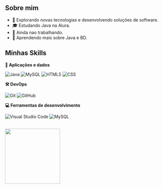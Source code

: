 ## Sobre mim

- 🤔 Explorando novas tecnologias e desenvolvendo soluções de software.
- 🎓 Estudando Java na Alura.
- 💼 Ainda nao trabalhando.
- 🌱 Aprendendo mais sobre Java e BD.

## Minhas Skills

**🚀 Aplicações e dados**

![Java](https://camo.githubusercontent.com/70382ec8b6ad4f51d96246f0371f9660d4709cd5894734ab3de46dae24ef48e0/68747470733a2f2f736b696c6c69636f6e732e6465762f69636f6e733f693d6a617661)
![MySQL](https://camo.githubusercontent.com/9bf95043af954f6a6fece35e50c932838ad1717f94edb4056322f3c26b5906c2/68747470733a2f2f736b696c6c69636f6e732e6465762f69636f6e733f693d6d7973716c)
![HTML5](https://camo.githubusercontent.com/4c31cabd8b3aa138d55adcf0a5415e5f71f38f4f5eb0ef7312ef675077834b8d/68747470733a2f2f736b696c6c69636f6e732e6465762f69636f6e733f693d68746d6c)
![CSS](https://camo.githubusercontent.com/e531a79257b93921f8b58efa952eb049ceb2672bcf57bd666165476261c145a8/68747470733a2f2f736b696c6c69636f6e732e6465762f69636f6e733f693d637373)

**🛠️ DevOps**

![Git](https://camo.githubusercontent.com/97355a4f48ed3fe5d9763f1d151b4b9716c0e444461c9b54512042336886ba7e/68747470733a2f2f736b696c6c69636f6e732e6465762f69636f6e733f693d676974)
![GitHub](https://camo.githubusercontent.com/a3e65c4a887a1abb4fdb1cf11771df9db7ea20f3d5aa683c51999899613bb8a5/68747470733a2f2f736b696c6c69636f6e732e6465762f69636f6e733f693d676974687562)

**💻 Ferramentas de desenvolvimento**

![Visual Studio Code](https://camo.githubusercontent.com/a84b921a468b7756774d8cdbefeaf74db66bd4452392162b76b9845cd7f58301/68747470733a2f2f736b696c6c69636f6e732e6465762f69636f6e733f693d7673636f6465)
![MySQL](https://camo.githubusercontent.com/9bf95043af954f6a6fece35e50c932838ad1717f94edb4056322f3c26b5906c2/68747470733a2f2f736b696c6c69636f6e732e6465762f69636f6e733f693d6d7973716c)

<br/>

<a href="https://github.com/Fernando160810" title="Perfil do Fernando">
  <img height="180em" src="https://github-readme-stats.vercel.app/api?username=Fernando160810&theme=dracula&show_icons=true" />
</a>
